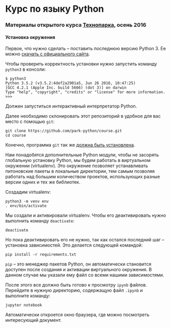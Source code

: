 # Курс по языку Python

### Материалы открытого курса [Технопарка](https://park.mail.ru/), осень 2016

#### Установка окружения

Первое, что нужно сделать – поставить последнюю версию Python 3. Ее можно [скачать с официального сайта](https://www.python.org/downloads/).

Чтобы проверить корректность установки нужно запустить команду `python3` в консоли:

```
$ python3
Python 3.5.2 (v3.5.2:4def2a2901a5, Jun 26 2016, 10:47:25)
[GCC 4.2.1 (Apple Inc. build 5666) (dot 3)] on darwin
Type "help", "copyright", "credits" or "license" for more information.
>>>

```

Должен запуститься интерактивный интерпретатор Python.

Далее необходимо склонировать этот репозиторий в удобное для вас место с помощью `git`:

```
git clone https://github.com/park-python/course.git
cd course
```

Конечно, программа `git` так же [должна быть установлена](https://git-scm.com/downloads).

Нам понадобятся дополнительные Python модули, чтобы не засорять глобальную установку Python, мы
будем работать в виртуальном окружении (virtualenv). Это окружение позволяет устанавливать
питоновские пакеты в локальные директории, тем самым позволяя работать над большим количеством
проектов, использующих разные версии одних и тех же библиотек.

Создадим virtualenv:

```
python3 -m venv env
. env/bin/activate
```

Мы создали и активировали virtualenv. Чтобы его деактивировать нужно выполнить команду `deactivate`:

```
deactivate
```

Но пока деактивировать его не нужно, так как остался последний шаг – установка зависимостей.
Это делается следующей командой:

```
pip install -r requirements.txt
```

`pip` – это менеджер пакетов Python, он автоматически становится доступен после создания и
активации виртуального окружения. В данном случае мы указали ему файл со всеми нашими
зависимостями.

После этого все должно быть готово к просмотру `ipynb` файлов. Перейдите в нужную директорию,
содержащую файл `.ipynb` и выполните команду:

```
jupyter notebook
```

Автоматически откроется окно браузера, где можно посмотреть интересующий документ.



